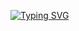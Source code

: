 [![Typing SVG](https://readme-typing-svg.herokuapp.com?color=%2336BCF7&lines=Large+Discord+Bot)](https://git.io/typing-svg)
